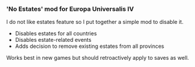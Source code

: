 ### 'No Estates' mod for Europa Universalis IV

I do not like estates feature so I put together a simple mod to disable it.

* Disables estates for all countries
* Disables estate-related events
* Adds decision to remove existing estates from all provinces

Works best in new games but should retroactively apply to saves as well.
